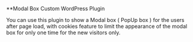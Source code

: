 **Modal Box Custom WordPress Plugin

You can use this plugin to show a Modal box ( PopUp box ) for the users after page load, with cookies feature to limit the appearance of the modal box for only one time for the new visitors only.

